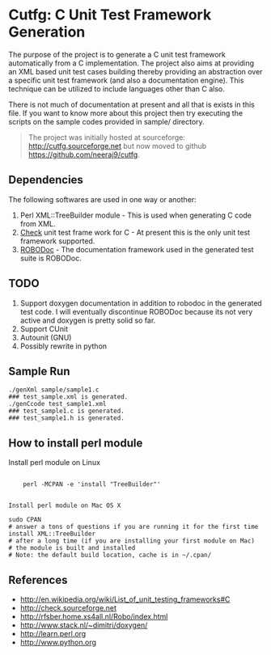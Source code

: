 Cutfg: C Unit Test Framework Generation
=========================================

The purpose of the project is to generate a C unit test framework automatically from a C implementation. The project also aims at providing an XML based unit test cases building thereby providing an abstraction over a specific unit test framework (and also a documentation engine). This technique can be utilized to include languages other than C also.

There is not much of documentation at present and all that is exists in this
file. If you want to know more about this project then try executing the
scripts on the sample codes provided in sample/ directory.

> The project was initially hosted at sourceforge:
> <http://cutfg.sourceforge.net> but now moved to github
> <https://github.com/neeraj9/cutfg>.

Dependencies
--------------

The following softwares are used in one way or another:

1. Perl XML::TreeBuilder module - This is used when generating C code from XML.
2. [Check](http://check.sourceforge.net) unit test frame work for C - At
   present this is the only unit test framework supported.
3. [ROBODoc]() - The documentation framework used in the generated test suite
   is ROBODoc.

TODO
------

1. Support doxygen documentation in addition to robodoc in the generated test
   code. I will eventually discontinue ROBODoc because its not very active
   and doxygen is pretty solid so far.
2. Support CUnit
3. Autounit (GNU)
4. Possibly rewrite in python


Sample Run
------------

    ./genXml sample/sample1.c
    ### test_sample.xml is generated.
    ./genCcode test_sample1.xml
    ### test_sample1.c is generated.
    ### test_sample1.h is generated.


How to install perl module
----------------------------------

Install perl module on Linux
~~~~~~~~~~~~~~~~~~~~~~~~~~~~~~

    perl -MCPAN -e 'install "TreeBuilder"'


Install perl module on Mac OS X
~~~~~~~~~~~~~~~~~~~~~~~~~~~~~~~~~

    sudo CPAN
    # answer a tons of questions if you are running it for the first time
    install XML::TreeBuilder
    # after a long time (if you are installing your first module on Mac)
    # the module is built and installed
    # Note: the default build location, cache is in ~/.cpan/

References
------------

* <http://en.wikipedia.org/wiki/List_of_unit_testing_frameworks#C>
* <http://check.sourceforge.net>
* <http://rfsber.home.xs4all.nl/Robo/index.html>
* <http://www.stack.nl/~dimitri/doxygen/>
* <http://learn.perl.org>
* <http://www.python.org>

